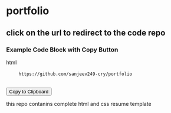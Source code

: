 # portfolio
## click on the url to redirect to the code repo
### Example Code Block with Copy Button
html
<div>
  <pre>
    <code id="codeBlock">https://github.com/sanjeev249-cry/portfolio</code>
  </pre>
  <button onclick="copyToClipboard()">Copy to Clipboard</button>
</div>

<script>
function copyToClipboard() {
  const codeBlock = document.getElementById("codeBlock").textContent;
  navigator.clipboard.writeText(codeBlock).then(() => {
    alert("Copied to clipboard!");
  });
}
</script>

this repo contanins complete html and css resume template
